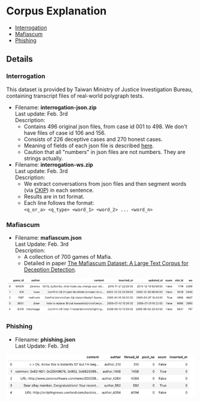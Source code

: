 # Corpus Explanation

- [Interrogation](###Interrogation)
- [Mafiascum](###Mafiascum)
- [Phishing](###Phishing)

## Details

### Interrogation

This dataset is provided by Taiwan Ministry of Justice Investigation Bureau, containing transcript files of real-world polygraph tests.

- Filename: **interrogation-json.zip**  
Last update: Feb. 3rd  
Description:
  - Contains 496 original json files, from case id 001 to 498. We don't have files of case id 106 and 156.
  - Consists of 226 deceptive cases and 270 honest cases.
  - Meaning of fields of each json file is described [here](interrogation-field-explanation.md).
  - Caution that all "numbers" in json files are not numbers. They are strings actually.
- Filename: **interrogation-ws.zip**  
Last update: Feb. 3rd  
Description:
  - We extract conversations from json files and then segment words (via [CKIP](https://github.com/ckiplab/ckiptagger)) in each sentence.
  - Results are in txt format.
  - Each line follows the format:  
  `<q_or_a> <q_type> <word_1> <word_2> ... <word_n>`

### Mafiascum

- Filename: **mafiascum.json**  
Last Update: Feb. 3rd  
Description:
  - A collection of 700 games of Mafia.
  - Detailed in paper [The Mafiascum Dataset: A Large Text Corpus for Deception Detection](https://arxiv.org/abs/1811.07851).

![Samples of Mafiascum Corpus](https://raw.githubusercontent.com/bhchen1115/corpus-explanation/master/screenshots/mafiascum.png)

### Phishing

- Filename: **phishing.json**  
Last Update: Feb. 3rd  

![Samples of Phishing Corpus](https://raw.githubusercontent.com/bhchen1115/corpus-explanation/master/screenshots/phishing.png)
